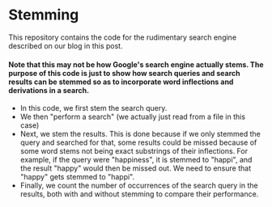 # Stemming

This repository contains the code for the rudimentary search engine described on our blog in this post. 

#### Note that this may not be how Google's search engine actually stems. The purpose of this code is just to show how search queries and search results can be stemmed so as to incorporate word inflections and derivations in a search.

- In this code, we first stem the search query.
- We then "perform a search" (we actually just read from a file in this case)
- Next, we stem the results. This is done because if we only stemmed the query and searched for that, some results could be missed because of some word stems not being exact substrings of their inflections. For example, if the query were "happiness", it is stemmed to "happi", and the result "happy" would then be missed out. We need to ensure that "happy" gets stemmed to "happi". 
- Finally, we count the number of occurrences of the search query in the results, both with and without stemming to compare their performance. 
